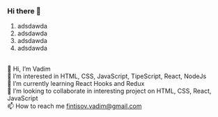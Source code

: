 ### Hi there 👋

<ol>
<li>adsdawda</li>
<li>adsdawda</li>
<li>adsdawda</li>
<li>adsdawda</li>
</ol>

<br>👋 Hi, I’m Vadim
<br>👀 I’m interested in HTML, CSS, JavaScript, TipeScript, React, NodeJs
<br>🌱 I’m currently learning React Hooks and Redux
<br>💞️ I’m looking to collaborate in interesting project on HTML, CSS, React, JavaScript
<br>📫 How to reach me fintisov.vadim@gmail.com
